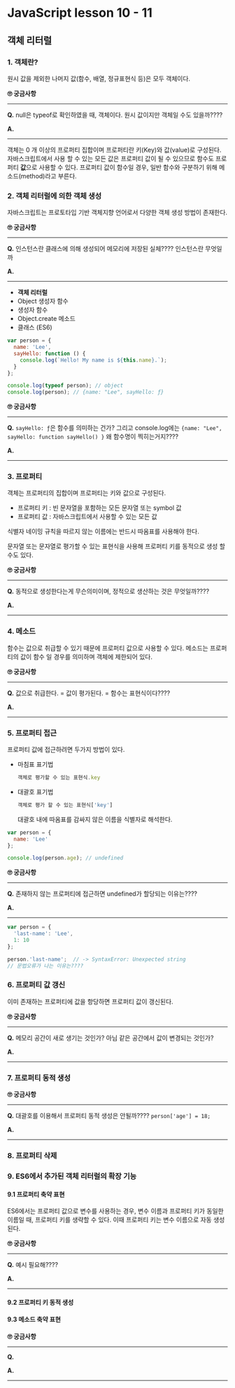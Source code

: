 # JavaScript lesson 10 - 11

## 객체 리터럴

### 1. 객체란?

원시 값을 제외한 나머지 값(함수, 배열, 정규표현식 등)은 모두 객체이다.

**🙄 궁금사항**

---

**Q.** null은 typeof로 확인하였을 때, 객체이다. 원시 값이지만 객체일 수도 있을까????

**A.** 

---

객체는 0 개 이상의 프로퍼티 집합이며 프로퍼티란 키(Key)와 값(value)로 구성된다. 자바스크립트에서 사용 할 수 있는 모든 값은 프로퍼티 값이 될 수 있으므로 함수도 프로퍼티 **값**으로 사용할 수 있다. 프로퍼티 값이 함수일 경우, 일반 함수와 구분하기 위해 메소드(method)라고 부른다.



### 2. 객체 리터럴에 의한 객체 생성

자바스크립트는 프로토타입 기반 객체지향 언어로서 다양한 객체 생성 방법이 존재한다.

**🙄 궁금사항**

---

**Q.** 인스턴스란 클래스에 의해 생성되어 메모리에 저장된 실체???? 인스턴스란 무엇일까

**A.** 

---

- **객체 리터럴**
- Object 생성자 함수
- 생성자 함수
- Object.create 메소드
- 클래스 (ES6)

```javascript
var person = {
  name: 'Lee',
  sayHello: function () {
    console.log(`Hello! My name is ${this.name}.`);
  }
};

console.log(typeof person); // object
console.log(person); // {name: "Lee", sayHello: ƒ}
```

**🙄 궁금사항**

---

**Q.** `sayHello: ƒ`은 함수를 의미하는 건가? 그리고 console.log에는 `{name: "Lee", sayHello: function sayHello() }` 왜 함수명이 찍히는거지????

**A.** 

---



### 3. 프로퍼티

객체는 프로퍼티의 집합이며 프로퍼티는 키와 값으로 구성된다.

- 프로퍼티 키 : 빈 문자열을 포함하는 모든 문자열 또는 symbol 값
- 프로퍼티 값 : 자바스크립트에서 사용할 수 있는 모든 값

식별자 네이밍 규칙을 따르지 않는 이름에는 반드시 따옴표를 사용해야 한다.

문자열 또는 문자열로 평가할 수 있는 표현식을 사용해 프로퍼티 키를 동적으로 생성 할수도 있다.

**🙄 궁금사항**

---

**Q.** 동적으로 생성한다는게 무슨의미이며, 정적으로 생산하는 것은 무엇일까????

**A.** 

---



### 4. 메소드

함수는 값으로 취급할 수 있기 때문에 프로퍼티 값으로 사용할 수 있다. 메소드는 프로퍼티의 값이 함수 일 경우를 의미하며 객체에 제한되어 있다.

**🙄 궁금사항**

---

**Q.** 값으로 취급한다. = 값이 평가된다. = 함수는 표현식이다????

**A.** 

---



### 5. 프로퍼티 접근

프로퍼티 값에 접근하려면 두가지 방법이 있다.

- 마침표 표기법

  ```javascript
  객체로 평가할 수 있는 표현식.key
  ```

  

- 대괄호 표기법

  ```javascript
  객체로 평가 할 수 있는 표현식['key']
  ```

  대괄호 내에 따옴표를 감싸지 않은 이름을 식별자로 해석한다.



```javascript
var person = {
  name: 'Lee'
};

console.log(person.age); // undefined
```

**🙄 궁금사항**

---

**Q.** 존재하지 않는 프로퍼티에 접근하면 undefined가 할당되는 이유는????

**A.** 

---

```javascript
var person = {
  'last-name': 'Lee',
  1: 10
};

person.'last-name';  // -> SyntaxError: Unexpected string
// 문법오류가 나는 이유는????
```



### 6. 프로퍼티 값 갱신

이미 존재하는 프로퍼티에 값을 항당하면 프로퍼티 값이 갱신된다.

**🙄 궁금사항**

---

**Q.** 메모리 공간이 새로 생기는 것인가? 아님 같은 공간에서 값이 변경되는 것인가?

**A.** 

---



### 7. 프로퍼티 동적 생성

**🙄 궁금사항**

---

**Q.** 대괄호를 이용해서 프로퍼티 동적 생성은 안될까???? `person['age'] = 18;`

**A.** 

---



### 8. 프로퍼티 삭제

### 9. ES6에서 추가된 객체 리터럴의 확장 기능

#### 9.1 프로퍼티 축약 표현

ES6에서는 프로퍼티 값으로 변수를 사용하는 경우, 변수 이름과 프로퍼티 키가 동일한 이름일 때, 프로퍼티 키를 생략할 수 있다. 이때 프로퍼티 키는 변수 이름으로 자동 생성된다.

**🙄 궁금사항**

---

**Q.** 예시 필요해????

**A.** 

---

#### 9.2 프로퍼티 키 동적 생성

#### 9.3 메소드 축약 표현











**🙄 궁금사항**

---

**Q.** 

**A.** 

---

